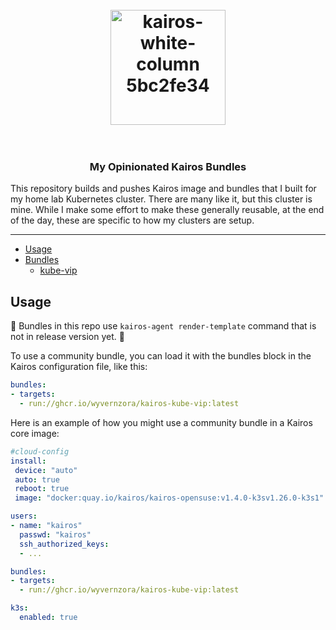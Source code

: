 <h1 align="center">
  <br>
     <img width="184" alt="kairos-white-column 5bc2fe34" src="https://user-images.githubusercontent.com/2420543/193010398-72d4ba6e-7efe-4c2e-b7ba-d3a826a55b7d.png">
    <br>
<br>
</h1>

<h3 align="center">My Opinionated Kairos Bundles</h3>
<p>
This repository builds and pushes Kairos image and bundles that I built for my home lab Kubernetes cluster. There are many like it, but this cluster is mine. While I make some effort to make these generally reusable, at the end of the day, these are specific to how my clusters are setup.
</p>

<hr>

- [Usage](#usage)
- [Bundles](#bundles)
  - [kube-vip](kube-vip/README.md)
## Usage

🚨 Bundles in this repo use `kairos-agent render-template` command that is not in release version yet. 🚨

To use a community bundle, you can load it with the bundles block in the Kairos configuration file, like this:

```yaml
bundles:
- targets:
  - run://ghcr.io/wyvernzora/kairos-kube-vip:latest
```

Here is an example of how you might use a community bundle in a Kairos core image:

```yaml
#cloud-config
install:
 device: "auto"
 auto: true
 reboot: true
 image: "docker:quay.io/kairos/kairos-opensuse:v1.4.0-k3sv1.26.0-k3s1"

users:
- name: "kairos"
  passwd: "kairos"
  ssh_authorized_keys:
  - ...

bundles:
- targets:
  - run://ghcr.io/wyvernzora/kairos-kube-vip:latest

k3s:
  enabled: true
```
